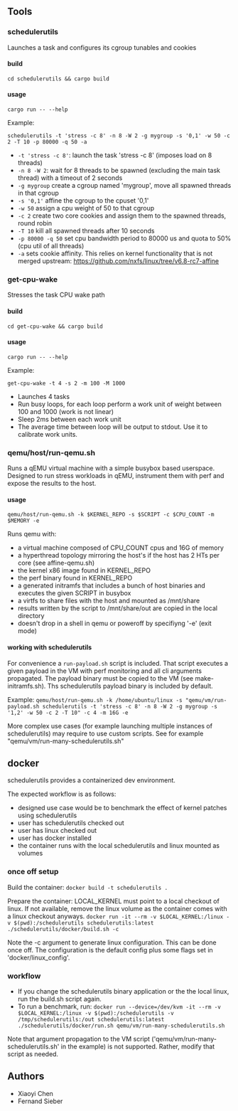 ## Tools

### schedulerutils

Launches a task and configures its cgroup tunables and cookies

#### build

`cd schedulerutils && cargo build`

#### usage

`cargo run -- --help`

Example:

`schedulerutils -t 'stress -c 8' -n 8 -W 2 -g mygroup -s '0,1' -w 50 -c 2 -T 10 -p 80000 -q 50 -a`

* `-t 'stress -c 8'`: launch the task 'stress -c 8' (imposes load on 8 threads)
* `-n 8 -W 2`: wait for 8 threads to be spawned (excluding the main task thread) with a timeout of 2 seconds
* `-g mygroup` create a cgroup named 'mygroup', move all spawned threads in that cgroup
* `-s '0,1'` affine the cgroup to the cpuset '0,1'
* `-w 50` assign a cpu weight of 50 to that cgroup
* `-c 2` create two core cookies and assign them to the spawned threads, round robin
* `-T 10` kill all spawned threads after 10 seconds
* `-p 80000 -q 50` set cpu bandwidth period to 80000 us and quota to 50% (cpu util of all threads)
* `-a` sets cookie affinity. This relies on kernel functionality that is not merged upstream: https://github.com/nxfs/linux/tree/v6.8-rc7-affine

### get-cpu-wake

Stresses the task CPU wake path

#### build

`cd get-cpu-wake && cargo build`

#### usage

`cargo run -- --help`

Example:

`get-cpu-wake -t 4 -s 2 -m 100 -M 1000`

* Launches 4 tasks
* Run busy loops, for each loop perform a work unit of weight between 100 and 1000 (work is not linear)
* Sleep 2ms between each work unit
* The average time between loop will be output to stdout. Use it to calibrate work units.

### qemu/host/run-qemu.sh

Runs a qEMU virtual machine with a simple busybox based userspace.
Designed to run stress workloads in qEMU, instrument them with perf and expose the results to the host.

#### usage

`qemu/host/run-qemu.sh -k $KERNEL_REPO -s $SCRIPT -c $CPU_COUNT -m $MEMORY -e`

Runs qemu with:
* a virtual machine composed of CPU_COUNT cpus and 16G of memory
* a hyperthread topology mirroring the host's if the host has 2 HTs per core (see affine-qemu.sh)
* the kernel x86 image found in KERNEL_REPO
* the perf binary found in KERNEL_REPO
* a generated initramfs that includes a bunch of host binaries and executes the given SCRIPT in busybox
* a virtfs to share files with the host and mounted as /mnt/share
* results written by the script to /mnt/share/out are copied in the local directory
* doesn't drop in a shell in qemu or poweroff by specifiyng '-e' (exit mode)

#### working with schedulerutils

For convenience a `run-payload.sh` script is included.
That script executes a given payload in the VM with perf monitoring and all cli arguments propagated.
The payload binary must be copied to the VM (see make-initramfs.sh).
Ths schedulerutils payload binary is included by default.

Example: `qemu/host/run-qemu.sh -k /home/ubuntu/linux -s "qemu/vm/run-payload.sh schedulerutils -t 'stress -c 8' -n 8 -W 2 -g mygroup -s '1,2' -w 50 -c 2 -T 10" -c 4 -m 16G -e`

More complex use cases (for example launching multiple instances of schedulerutils) may require to use custom scripts.
See for example "qemu/vm/run-many-schedulerutils.sh"

## docker

schedulerutils provides a containerized dev environment.

The expected workflow is as follows:
* designed use case would be to benchmark the effect of kernel patches using schedulerutils
* user has schedulerutils checked out
* user has linux checked out
* user has docker installed
* the container runs with the local schedulerutils and linux mounted as volumes

### once off setup

Build the container:
`docker build -t schedulerutils .`

Prepare the container:
LOCAL_KERNEL must point to a local checkout of linux. If not available, remove the linux volume as the container comes with a linux checkout anyways.
`docker run -it --rm -v $LOCAL_KERNEL:/linux -v $(pwd):/schedulerutils schedulerutils:latest ./schedulerutils/docker/build.sh -c`

Note the -c argument to generate linux configuration. This can be done once off. The configuration is the default config plus some flags set in 'docker/linux_config'.

### workflow

* If you change the schedulerutils binary application or the the local linux, run the build.sh script again.
* To run a benchmark, run:
`docker run --device=/dev/kvm -it --rm -v $LOCAL_KERNEL:/linux -v $(pwd):/schedulerutils -v /tmp/schedulerutils:/out schedulerutils:latest ./schedulerutils/docker/run.sh qemu/vm/run-many-schedulerutils.sh`

Note that argument propagation to the VM script ('qemu/vm/run-many-schedulerutils.sh' in the example) is not supported. Rather, modify that script as needed.

## Authors

* Xiaoyi Chen
* Fernand Sieber
